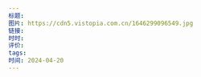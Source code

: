 ```yaml
---
标题: 
图片: https://cdn5.vistopia.com.cn/1646299096549.jpg
链接: 
时时: 
评价: 
tags: 
时间: 2024-04-20
---
```


